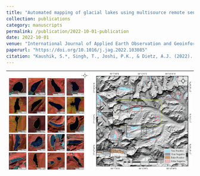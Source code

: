 ```yaml
---
title: "Automated mapping of glacial lakes using multisource remote sensing data and deep convolutional neural network"
collection: publications
category: manuscripts
permalink: /publication/2022-10-01-publication
date: 2022-10-01
venue: "International Journal of Applied Earth Observation and Geoinformation"
paperurl: "https://doi.org/10.1016/j.jag.2022.103085"
citation: "Kaushik, S.*, Singh, T., Joshi, P.K., & Dietz, A.J. (2022). Automated mapping of glacial lakes using multisource remote sensing data and deep convolutional neural network. International Journal of Applied Earth Observation and Geoinformation."
---
```


| ![AEO1](../images/AEO1.jpg) | ![AEO2](../images/AEO2.jpg) |
|-----------------------------|-----------------------------|

